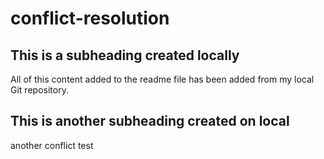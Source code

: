 # conflict-resolution

## This is a subheading created locally

All of this content added to the readme file has been added from my local Git repository.

## This is another subheading created on local

another conflict test
